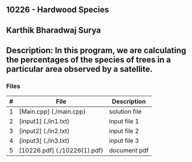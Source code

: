 ## 10226 - Hardwood Species
## Karthik Bharadwaj Surya

## Description: In this program, we are calculating the percentages of the species of trees in a particular area observed by a satellite. 

### Files

|   #   | File                          | Description                                        |
| :---: | ----------------------------- | -------------------------------------------------- |
|   1   | [Main.cpp] (./main.cpp)       | solution file                                      | 
|   2   | [input1]  (./in1.txt)         | input file 1                                       |
|   3   | [input2]  (./in2.txt)         | input file 2                                       |
|   4   | [input3]   (./in3.txt)        | input file 3                                       |
|   5   | [10226.pdf] (./10226(1).pdf)  | document pdf                                       |
